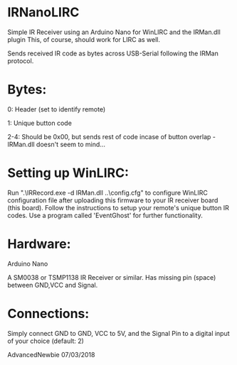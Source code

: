 # IRNanoLIRC

Simple IR Receiver using an Arduino Nano for WinLIRC and the IRMan.dll plugin
This, of course, should work for LIRC as well.

Sends received IR code as bytes across USB-Serial following
the IRMan protocol.  

# Bytes:

0: Header (set to identify remote)

1: Unique button code

2-4: Should be 0x00, but sends rest of code incase of button overlap - IRMan.dll doesn't seem to mind...

# Setting up WinLIRC:

Run ".\IRRecord.exe -d IRMan.dll ..\config.cfg" to configure WinLIRC configuration file after uploading
this firmware to your IR receiver board (this board).  Follow the instructions to setup your remote's 
unique button IR codes.  Use a program called 'EventGhost' for further functionality.

# Hardware:

Arduino Nano

A SM0038 or TSMP1138 IR Receiver or similar.  Has missing pin (space) between GND,VCC and Signal.

# Connections:

Simply connect GND to GND, VCC to 5V, and the Signal Pin to a digital input of your choice (default: 2)




AdvancedNewbie
07/03/2018
